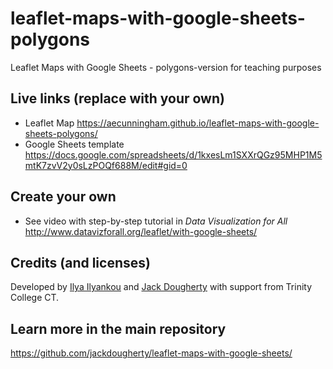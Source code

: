# leaflet-maps-with-google-sheets-polygons
Leaflet Maps with Google Sheets - polygons-version for teaching purposes

## Live links (replace with your own)
- Leaflet Map https://aecunningham.github.io/leaflet-maps-with-google-sheets-polygons/
- Google Sheets template https://docs.google.com/spreadsheets/d/1kxesLm1SXXrQGz95MHP1M5mtK7zvV2y0sLzPOQf688M/edit#gid=0

## Create your own
- See video with step-by-step tutorial in *Data Visualization for All* http://www.datavizforall.org/leaflet/with-google-sheets/

## Credits (and licenses)
Developed by [Ilya Ilyankou](https://github.com/ilyankou) and [Jack Dougherty](https://github.com/jackdougherty) with support from Trinity College CT.

## Learn more in the main repository
https://github.com/jackdougherty/leaflet-maps-with-google-sheets/
